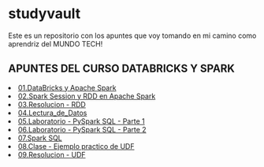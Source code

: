 # studyvault
Este es un repositorio con los apuntes que voy tomando en mi camino como aprendriz del MUNDO TECH!

<h2>APUNTES DEL CURSO DATABRICKS Y SPARK</h2>
  <li><a href="01.DataBricks y Apache Spark.html">01.DataBricks y Apache Spark</a>
     <li><a href="02.Spark Session y RDD en Apache Spark.html">02.Spark Session y RDD en Apache Spark</a>
        <li><a href="03.Resolucion - RDD.html">03.Resolucion - RDD</a>
           <li><a href="04.Lectura_de_Datos.html">04.Lectura_de_Datos</a>
              <li><a href="05.Laboratorio - PySpark SQL - Parte 1.html">05.Laboratorio - PySpark SQL - Parte 1</a>
                 <li><a href="06.Laboratorio - PySpark SQL - Parte 2.html">06.Laboratorio - PySpark SQL - Parte 2</a>
                    <li><a href="07.Spark SQL.html">07.Spark SQL</a>
                       <li><a href="08.Clase - Ejemplo practico de UDF.html">08.Clase - Ejemplo practico de UDF</a>
                       <li><a href="09.Resolucion - UDF.html">09.Resolucion - UDF</a>
